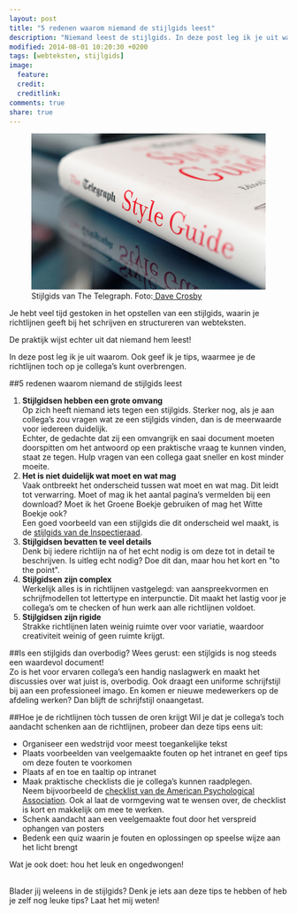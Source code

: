 ```yaml
---
layout: post
title: "5 redenen waarom niemand de stijlgids leest"
description: "Niemand leest de stijlgids. In deze post leg ik je uit waarom. Ook geef ik je tips, waarmee je de richtlijnen toch op je collega’s kunt overbrengen."
modified: 2014-08-01 10:20:30 +0200
tags: [webteksten, stijlgids]
image:
  feature: 
  credit: 
  creditlink: 
comments: true
share: true
---
```

<figure>
  <img src="/images/stijlgids.jpg" alt="Foto: de stijlgids van The Telegraph">
  <figcaption>Stijlgids van The Telegraph. Foto:<a class="text"
  href="http://bit.ly/1m4VEjx"> Dave Crosby</a></figcaption>
</figure>

Je hebt veel tijd gestoken in het opstellen van een stijlgids, waarin
je richtlijnen geeft bij het schrijven en structureren van
webteksten.

De praktijk wijst echter uit dat niemand hem leest!

In deze post leg ik je uit waarom. Ook geef ik je tips, waarmee je de
richtlijnen toch op je collega’s kunt overbrengen.

##5 redenen waarom niemand de stijlgids leest
<ol>
<li><strong>Stijlgidsen hebben een grote omvang</strong><br> Op zich heeft
niemand iets tegen een stijlgids. Sterker nog, als je aan collega’s zou
vragen wat ze een stijlgids vinden, dan is de meerwaarde voor
iedereen duidelijk.<br>
Echter, de gedachte dat zij een omvangrijk en saai document moeten
doorspitten om het antwoord op een praktische vraag te kunnen vinden,
staat ze tegen. Hulp vragen van een collega gaat sneller en kost
minder moeite.<br></li>
<li><strong>Het is niet duidelijk wat moet en wat mag</strong><br> Vaak
ontbreekt het onderscheid tussen wat moet en wat mag. Dit leidt tot
verwarring. Moet of mag ik het aantal pagina’s vermelden bij een
download? Moet ik het Groene Boekje gebruiken of mag het Witte Boekje
ook?<br>
Een goed voorbeeld van een stijlgids die dit onderscheid wel maakt, is
de <a class="text" href="http://bit.ly/1nYTFTH">stijlgids van de Inspectieraad</a>.</li>
<li><strong>Stijlgidsen bevatten te veel details</strong><br>Denk bij iedere richtlijn na of het echt nodig is om
deze tot in detail te beschrijven. Is uitleg echt nodig? Doe dit dan, maar hou het kort en "to the point".</li>
<li><strong>Stijlgidsen zijn complex</strong><br> Werkelijk alles is in richtlijnen vastgelegd: van aanspreekvormen en schrijfmodellen tot lettertype en interpunctie. Dit maakt het lastig voor je collega’s om te checken of hun werk aan alle richtlijnen voldoet. </li>
<li><strong>Stijlgidsen zijn rigide</strong><br> Strakke richtlijnen laten weinig ruimte over voor variatie, waardoor creativiteit weinig of geen ruimte krijgt.</li>
</ol>

##Is een stijlgids dan overbodig?
Wees gerust: een stijlgids is nog steeds een waardevol document!  
Zo is het voor ervaren collega’s een handig naslagwerk en maakt het
discussies over wat juist is, overbodig. Ook draagt een uniforme
schrijfstijl bij aan een professioneel imago. En komen er nieuwe
medewerkers op de afdeling werken? Dan blijft de schrijfstijl
onaangetast.

##Hoe je de richtlijnen tòch tussen de oren krijgt
Wil je dat je collega’s toch aandacht schenken aan de richtlijnen, probeer dan deze tips eens uit:
<ul>
<li>Organiseer een wedstrijd voor meest toegankelijke tekst</li>
<li>Plaats voorbeelden van veelgemaakte fouten op het intranet en geef tips om deze fouten te voorkomen</li> 
<li>Plaats af en toe en taaltip op intranet</li>
<li>Maak praktische checklists die je collega’s kunnen
raadplegen.<br>
Neem bijvoorbeeld de <a class="text" href="http://www2.indwes.edu/ocls/apa/apastylechecklist.pdf">checklist van de American Psychological
Association</a>. Ook al laat de vormgeving wat te wensen over, de checklist is
kort en makkelijk om mee te werken.</li>
<li>Schenk aandacht aan een veelgemaakte fout door het verspreid ophangen van posters</li> 
<li>Bedenk een quiz waarin je fouten en oplossingen op speelse wijze aan het licht brengt</li>
</ul>

Wat je ook doet: hou het leuk en ongedwongen!
<br><br>

Blader jij weleens in de stijlgids? Denk je iets aan deze tips te hebben of heb je zelf nog leuke tips? Laat het mij weten!



